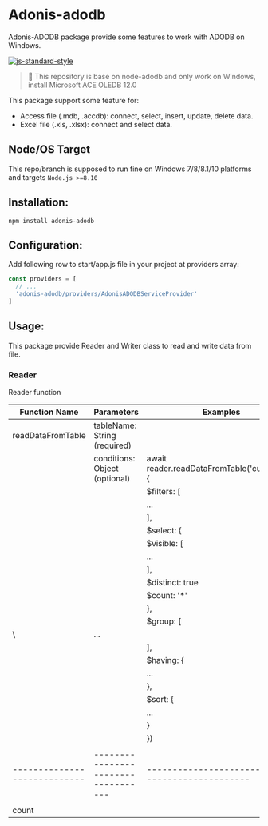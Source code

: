 # Adonis-adodb
Adonis-ADODB package provide some features to work with ADODB on Windows.

[![js-standard-style](https://img.shields.io/badge/code%20style-standard-brightgreen.svg?style=flat)](http://standardjs.com/)

> :pray: This repository is base on node-adodb and only work on Windows, install Microsoft ACE OLEDB 12.0

This package support some feature for:
- Access file (.mdb, .accdb): connect, select, insert, update, delete data.
- Excel file (.xls, .xlsx): connect and select data.
## Node/OS Target

This repo/branch is supposed to run fine on Windows 7/8/8.1/10 platforms and targets `Node.js >=8.10`

## Installation:
```
npm install adonis-adodb
```
## Configuration:
Add following row to start/app.js file in your project at providers array:
```js
const providers = [
  // ...
  'adonis-adodb/providers/AdonisADODBServiceProvider'
]
```
## Usage:
This package provide Reader and Writer class to read and write data from file.
### Reader

Reader function

|      Function Name           |                  Parameters         |                        Examples                  |               
| ---------------------------- | ----------------------------------- | ------------------------------------------------ |
|   readDataFromTable          | tableName: String (required)        |                                                  |
|                              | conditions: Object (optional)       |  await reader.readDataFromTable('customers', {   |
|                              |                                     |    $filters: [                                   |
|                              |                                     |      ...                                         |
|                              |                                     |    ],                                            |
|                              |                                     |    $select: {                                    |
|                              |                                     |      $visible: [                                 |
|                              |                                     |        ...                                       |
|                              |                                     |      ],                                          |
|                              |                                     |      $distinct: true                             |
|                              |                                     |      $count: '*'                                 |
|                              |                                     |    },                                            |
|                              |                                     |   $group: [                                      |
|                              \                                     |       ...                                        |
|                              |                                     |    ],                                            |
|                              |                                     |    $having: {                                    |
|                              |                                     |      ...                                         |
|                              |                                     |    },                                            |
|                              |                                     |    $sort: {                                      |
|                              |                                     |      ...                                         |
|                              |                                     |    }                                             |
|                              |                                     |  })                                              |
|                              |                                     |                                                  |
| ---------------------------- | ----------------------------------- | ------------------------------------------------ |
|                              |                                     |                                                  |
|   count                      |                                     |                                                  |
